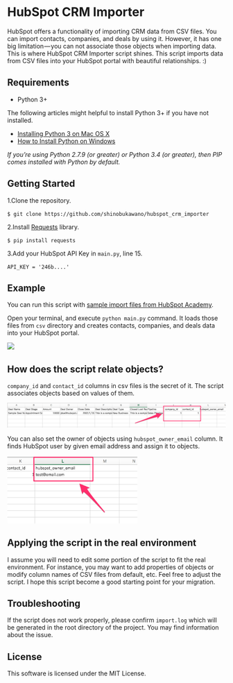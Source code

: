 # HubSpot CRM Importer

HubSpot offers a functionality of importing CRM data from CSV files. You can import contacts, companies, and deals by using it. However, it has one big limitation — you can not associate those objects when importing data. This is where HubSpot CRM Importer script shines. This script imports data from CSV files into your HubSpot portal with beautiful relationships. :)

## Requirements

- Python 3+

The following articles might helpful to install Python 3+ if you have not installed.

- [Installing Python 3 on Mac OS X](http://docs.python-guide.org/en/latest/starting/install3/osx/)
- [How to Install Python on Windows](https://www.howtogeek.com/197947/how-to-install-python-on-windows/)

*If you’re using Python 2.7.9 (or greater) or Python 3.4 (or greater), then PIP comes installed with Python by default.*

## Getting Started

1.Clone the repository.

    $ git clone https://github.com/shinobukawano/hubspot_crm_importer

2.Install [Requests](http://docs.python-requests.org/en/master/) library.

    $ pip install requests

3.Add your HubSpot API Key in `main.py`, line 15.

    API_KEY = '246b....'

## Example

You can run this script with [sample import files from HubSpot Academy](https://knowledge.hubspot.com/articles/kcs_article/contacts/sample-import-files).

Open your terminal, and execute `python main.py` command. It loads those files from `csv` directory and creates contacts, companies, and deals data into your HubSpot portal.

<img src="assets/3.gif" width="500"/>

## How does the script relate objects?

`company_id` and `contact_id` columns in csv files is the secret of it. The script associates objects based on values of them.

<img src="assets/1.png" width="700"/>

You can also set the owner of objects using `hubspot_owner_email` column. It finds HubSpot user by given email address and assign it to objects.

<img src="assets/2.png" width="300"/>

## Applying the script in the real environment

I assume you will need to edit some portion of the script to fit the real environment. For instance, you may want to add properties of objects or modify column names of CSV files from default, etc. Feel free to adjust the script. I hope this script become a good starting point for your migration.

## Troubleshooting

If the script does not work properly, please confirm `import.log` which will be generated in the root directory of the project. You may find information about the issue.

## License

This software is licensed under the MIT License.
